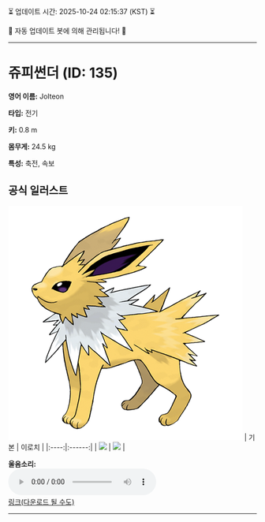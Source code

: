 
⏳ 업데이트 시간: 2025-10-24 02:15:37 (KST) ⏳

🤖 자동 업데이트 봇에 의해 관리됩니다! 🤖

---

# 쥬피썬더 (ID: 135)
**영어 이름:** Jolteon

**타입:** 전기

**키:** 0.8 m

**몸무게:** 24.5 kg

**특성:** 축전, 속보

## 공식 일러스트
![](https://raw.githubusercontent.com/PokeAPI/sprites/master/sprites/pokemon/other/official-artwork/135.png)
| 기본 | 이로치 |
|:----:|:------:|
| <img src="http://play.pokemonshowdown.com/sprites/ani/jolteon.gif" width="200"> | <img src="http://play.pokemonshowdown.com/sprites/ani-shiny/jolteon.gif" width="200"> |

**울음소리:**<br><audio controls src="https://raw.githubusercontent.com/PokeAPI/cries/main/cries/pokemon/latest/135.ogg"></audio><br> [링크(다운로드 될 수도)](https://raw.githubusercontent.com/PokeAPI/cries/main/cries/pokemon/latest/135.ogg)


---
